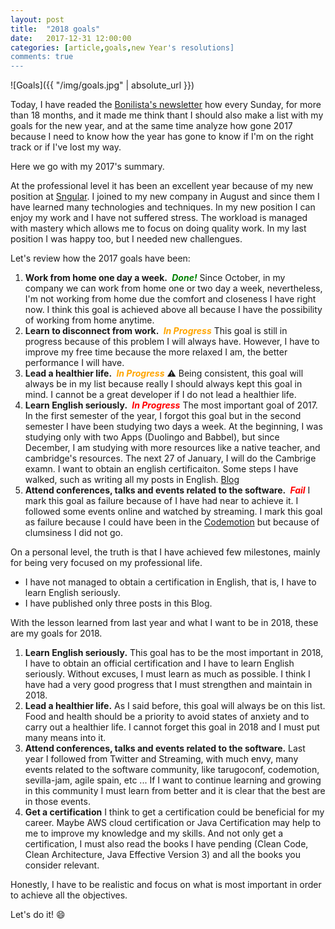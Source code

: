 ```yaml
---
layout: post
title:  "2018 goals"
date:   2017-12-31 12:00:00
categories: [article,goals,new Year's resolutions]
comments: true
---
```


![Goals]({{ "/img/goals.jpg" | absolute_url }})

Today, I have readed the [Bonilista's newsletter](http://www.bonillaware.com/objetivos-para-2018) how every Sunday, for more than 18 months, and it made me think thant I should also make a list with my goals for the new year, and at the same time analyze how gone 2017 because I need to know how the year has gone to know if I'm on the right track or if I've lost my way.

Here we go with my 2017's summary.

At the professional level it has been an excellent year because of my new position at [Sngular](https://sngular.team). I joined to my new company in August and since them I have learned many technologies and techniques. In my new position I can enjoy my work and I have not suffered stress. The workload is managed with mastery which allows me to focus on doing quality work. In my last position I was happy too, but I needed new challengues.

Let's review how the 2017 goals have been:

1. **Work from home one day a week.**   <i class="fa fa-check" aria-hidden="true" title="Done" style="color: green;font-weight: bold;">&nbsp;Done!</i> Since October, in my company we can work from home one or two day a week, nevertheless, I'm not working from home due the comfort and closeness I have right now. I think this goal is achieved above all because I have the possibility of working from home anytime.
2. **Learn to disconnect from work.** <i class="fa fa-warning" aria-hidden="true" title="In Progress" style="color: orange;font-weight: bold;">&nbsp;In Progress</i> This goal is still in progress because of this problem I will always have. However, I have to improve my free time because the more relaxed I am, the better performance I will have.
3. **Lead a healthier life.** <i class="fa fa-warning" aria-hidden="true" title="In Progress" style="color: orange;font-weight: bold;">&nbsp;In Progress</i> :warning: Being consistent, this goal will always be in my list because really I should always kept this goal in mind. I cannot be a great developer if I do not lead a healthier life.
4. **Learn English seriously.** <i class="fa fa-exclamation" aria-hidden="true" title="Fail" style="color: red;font-weight: bold;">&nbsp;In Progress</i>  The most important goal of 2017. In the first semester of the year, I forgot this goal but in the second semester I have been studying two days a week. At the beginning, I was studying only with two Apps (Duolingo and Babbel), but since December, I am studying with more resources like a native teacher, and cambridge's resources. The next 27 of January, I will do the Cambrige examn. I want to obtain an english certificaiton. Some steps I have walked, such as writing all my posts in English. [Blog](https://david-romero.github.io/)
5. **Attend conferences, talks and events related to the software.** <i class="fa fa-times" aria-hidden="true" title="Fail" style="color: red;font-weight: bold;">&nbsp;Fail</i> I mark this goal as failure because of I have had near to achieve it. I followed some events online and watched by streaming. I mark this goal as failure because I could have been in the [Codemotion](https://2017.codemotion.es/agenda.html) but because of clumsiness I did not go.

On a personal level, the truth is that I have achieved few milestones, mainly for being very focused on my professional life.

* I have not managed to obtain a certification in English, that is, I have to learn English seriously.
* I have published only three posts in this Blog.

With the lesson learned from last year and what I want to be in 2018, these are my goals for 2018.

1. **Learn English seriously.** This goal has to be the most important in 2018, I have to obtain an official certification and I have to learn English seriously. Without excuses, I must learn as much as possible. I think I have had a very good progress that I must strengthen and maintain in 2018.
2. **Lead a healthier life.** As I said before, this goal will always be on this list. Food and health should be a priority to avoid states of anxiety and to carry out a healthier life. I cannot forget this goal in 2018 and I must put many means into it.
3. **Attend conferences, talks and events related to the software.** Last year I followed from Twitter and Streaming, with much envy, many events related to the software community, like tarugoconf, codemotion, sevilla-jam, agile spain, etc ... If I want to continue learning and growing in this community I must learn from better and it is clear that the best are in those events.
4. **Get a certification** I think to get a certification could be beneficial for my career. Maybe AWS cloud certification or Java Certification may help to me to improve my knowledge and my skills. And not only get a certification, I must also read the books I have pending (Clean Code, Clean Architecture, Java Effective Version 3) and all the books you consider relevant.

Honestly, I have to be realistic and focus on what is most important in order to achieve all the objectives.

Let's do it! :smile: